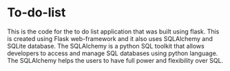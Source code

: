 # To-do-list
This is the code for the to do list application that was built using flask.
This is created using Flask web-framework and it also uses SQLAlchemy and SQLite database.
The SQLAlchemy is a python SQL toolkit that allows developers to access and manage SQL databases using python language.
The SQLAlchemy helps the users to have full power and flexibility over SQL.
